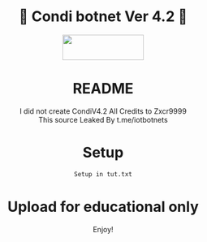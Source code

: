 <div align=center>
 
# 🚀 Condi botnet Ver 4.2 🚀

<p align="center">  <a href="https://t.me/imperium_en"><img width="160" height="50" src="https://i.imgur.com/N7AK7XY.png"></a></p>

# README
I did not create CondiV4.2 All Credits to Zxcr9999<br>
This source Leaked By t.me/iotbotnets


# Setup
```sh
Setup in tut.txt
```

# Upload for educational only

Enjoy!
